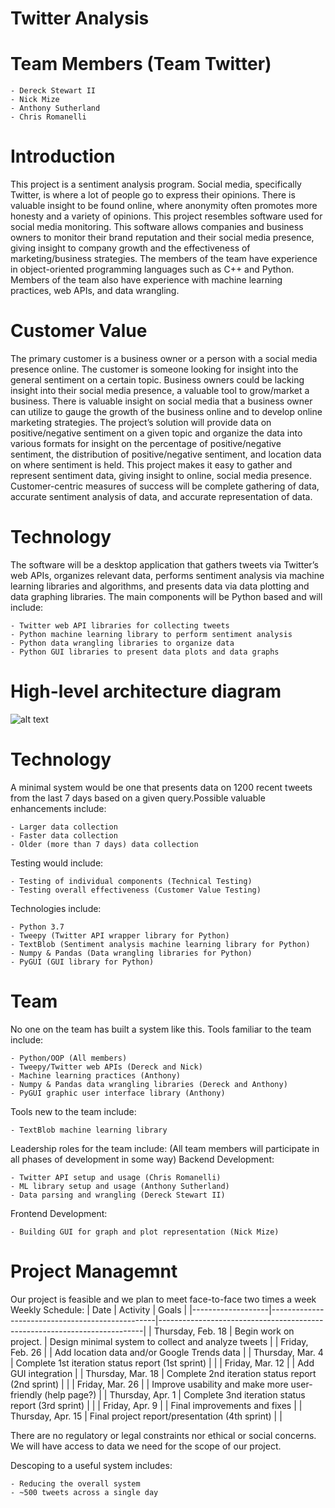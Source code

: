 # Twitter Analysis
# Team Members (Team Twitter)
    - Dereck Stewart II
    - Nick Mize
    - Anthony Sutherland
    - Chris Romanelli

# Introduction
This project is a sentiment analysis program. Social media, specifically Twitter, is where a lot of people go to express their opinions. There is valuable insight to be found online, where anonymity often promotes more honesty and a variety of opinions. This project resembles software used for social media monitoring. This software allows companies and business owners to monitor their brand reputation and their social media presence, giving insight to company growth and the effectiveness of marketing/business strategies. The members of the team have experience in object-oriented programming languages such as C++ and Python. Members of the team also have experience with machine learning practices, web APIs, and data wrangling.

# Customer Value
The primary customer is a business owner or a person with a social media presence online. The customer is someone looking for insight into the general sentiment on a certain topic. Business owners could be lacking insight into their social media presence, a valuable tool to grow/market a business. There is valuable insight on social media that a business owner can utilize to gauge the growth of the business online and to develop online marketing strategies. The project’s solution will provide data on positive/negative sentiment on a given topic and organize the data into various formats for insight on the percentage of positive/negative sentiment, the distribution of positive/negative sentiment, and location data on where sentiment is held. This project makes it easy to gather and represent sentiment data, giving insight to online, social media presence. Customer-centric measures of success will be complete gathering of data, accurate sentiment analysis of data, and accurate representation of data.

# Technology
The software will be a desktop application that gathers tweets via Twitter’s web APIs, organizes relevant data, performs sentiment analysis via machine learning libraries and algorithms, and presents data via data plotting and data graphing libraries.
The main components will be Python based and will include:

    - Twitter web API libraries for collecting tweets
    - Python machine learning library to perform sentiment analysis
    - Python data wrangling libraries to organize data
    - Python GUI libraries to present data plots and data graphs

# High-level architecture diagram
![alt text](https://github.com/derecksdev/SentimentAnalysis/blob/main/image.jpg?raw=true)
# Technology
A minimal system would be one that presents data on 1200 recent tweets from the last 7 days based on a given query.Possible valuable enhancements include:

    - Larger data collection
    - Faster data collection
    - Older (more than 7 days) data collection
Testing would include:

    - Testing of individual components (Technical Testing)
    - Testing overall effectiveness (Customer Value Testing)
Technologies include:

    - Python 3.7
    - Tweepy (Twitter API wrapper library for Python)
    - TextBlob (Sentiment analysis machine learning library for Python)
    - Numpy & Pandas (Data wrangling libraries for Python)
    - PyGUI (GUI library for Python)

# Team
No one on the team has built a system like this.
Tools familiar to the team include:

    - Python/OOP (All members)
    - Tweepy/Twitter web APIs (Dereck and Nick)
    - Machine learning practices (Anthony)
    - Numpy & Pandas data wrangling libraries (Dereck and Anthony)
    - PyGUI graphic user interface library (Anthony)
Tools new to the team include:

    - TextBlob machine learning library
    
Leadership roles for the team include: (All team members will participate in all phases of development in some way)
Backend Development:

    - Twitter API setup and usage (Chris Romanelli)
    - ML library setup and usage (Anthony Sutherland)
    - Data parsing and wrangling (Dereck Stewart II)
Frontend Development:

    - Building GUI for graph and plot representation (Nick Mize)

# Project Managemnt
Our project is feasible and we plan to meet face-to-face two times a week
Weekly Schedule:
| Date              | Activity                                        | Goals                                                                    |
|-------------------|-------------------------------------------------|--------------------------------------------------------------------------|
| Thursday, Feb. 18 | Begin work on project.                          | Design minimal system to collect and analyze tweets               |
| Friday, Feb. 26   |                                    | Add location data and/or Google Trends data         |
| Thursday, Mar. 4  | Complete 1st iteration status report (1st sprint)              |                                                                          |
| Friday, Mar. 12   |                                   | Add GUI integration           |
| Thursday, Mar. 18 | Complete 2nd iteration status report (2nd sprint)           |                                                                          |
| Friday, Mar. 26   |                                   | Improve usability and make more user-friendly (help page?)  |
| Thursday, Apr. 1  | Complete 3nd iteration status report (3rd sprint)               |                                                                          |
| Friday, Apr. 9    |                                     | Final improvements and fixes |
| Thursday, Apr. 15 | Final project report/presentation (4th sprint) |                                                                          |

There are no regulatory or legal constraints nor ethical or social concerns. We will have access to data we need for the scope of our project.

Descoping to a useful system includes:

    - Reducing the overall system
    - ~500 tweets across a single day
